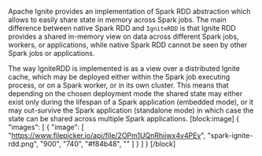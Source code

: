 Apache Ignite provides an implementation of Spark RDD abstraction which allows to easily share state in memory across Spark jobs. The main difference between native Spark RDD and `IgniteRDD` is that Ignite RDD provides a shared in-memory view on data across different Spark jobs, workers, or applications, while native Spark RDD cannot be seen by other Spark jobs or applications.

The way IgniteRDD is implemented is as a view over a distributed Ignite cache, which may be deployed either within the Spark job executing process, or on a Spark worker, or in its own cluster. This means that depending on the chosen deployment mode the shared state may either exist only during the lifespan of a Spark application (embedded mode), or it may out-survive the Spark application (standalone mode) in which case the state can be shared across multiple Spark applications.
[block:image]
{
  "images": [
    {
      "image": [
        "https://www.filepicker.io/api/file/2OPm1UQnRhiiwx4v4PEv",
        "spark-ignite-rdd.png",
        "900",
        "740",
        "#f84b48",
        ""
      ]
    }
  ]
}
[/block]